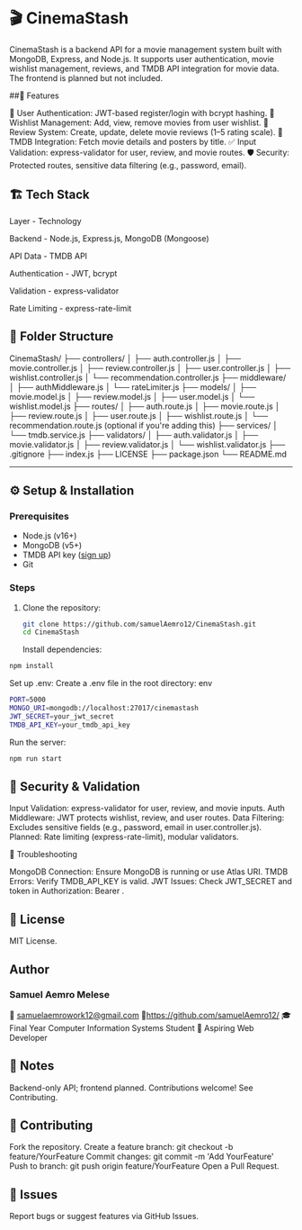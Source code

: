# 🎬 CinemaStash
CinemaStash is a backend API for a movie management system built with MongoDB, Express, and Node.js. It supports user authentication, movie wishlist management, reviews, and TMDB API integration for movie data. The frontend is planned but not included.

##🚀 Features

🔐 User Authentication: JWT-based register/login with bcrypt hashing.
📝 Wishlist Management: Add, view, remove movies from user wishlist.
🌟 Review System: Create, update, delete movie reviews (1–5 rating scale).
🎥 TMDB Integration: Fetch movie details and posters by title.
✅ Input Validation: express-validator for user, review, and movie routes.
🛡️ Security: Protected routes, sensitive data filtering (e.g., password, email).

## 🏗️ Tech Stack
Layer - Technology

Backend - Node.js, Express.js, MongoDB (Mongoose)

API Data - TMDB API

Authentication - JWT, bcrypt

Validation - express-validator

Rate Limiting - express-rate-limit

## 📁 Folder Structure
CinemaStash/
├── controllers/
│   ├── auth.controller.js
│   ├── movie.controller.js
│   ├── review.controller.js
│   ├── user.controller.js
│   ├── wishlist.controller.js
│   └── recommendation.controller.js
├── middleware/
│   ├── authMiddleware.js
│   └── rateLimiter.js
├── models/
│   ├── movie.model.js
│   ├── review.model.js
│   ├── user.model.js
│   └── wishlist.model.js
├── routes/
│   ├── auth.route.js
│   ├── movie.route.js
│   ├── review.route.js
│   ├── user.route.js
│   ├── wishlist.route.js
│   └── recommendation.route.js (optional if you're adding this)
├── services/
│   └── tmdb.service.js
├── validators/
│   ├── auth.validator.js
│   ├── movie.validator.js
│   ├── review.validator.js
│   └── wishlist.validator.js
├── .gitignore
├── index.js
├── LICENSE
├── package.json
└── README.md


---

## ⚙️ Setup & Installation

### Prerequisites

- Node.js (v16+)
- MongoDB (v5+)
- TMDB API key ([sign up](https://www.themoviedb.org/ ))
- Git

### Steps

1. Clone the repository:
   ```bash
   git clone https://github.com/samuelAemro12/CinemaStash.git   
   cd CinemaStash
   ```
   Install dependencies:
``` bash
npm install
```
Set up .env: Create a .env file in the root directory:
env
```bash
PORT=5000
MONGO_URI=mongodb://localhost:27017/cinemastash
JWT_SECRET=your_jwt_secret
TMDB_API_KEY=your_tmdb_api_key
```
Run the server:
```bash
npm run start
```

## 🔐 Security & Validation

Input Validation: express-validator for user, review, and movie inputs.
Auth Middleware: JWT protects wishlist, review, and user routes.
Data Filtering: Excludes sensitive fields (e.g., password, email in user.controller.js).
Planned: Rate limiting (express-rate-limit), modular validators.

🔧 Troubleshooting

MongoDB Connection: Ensure MongoDB is running or use Atlas URI.
TMDB Errors: Verify TMDB_API_KEY is valid.
JWT Issues: Check JWT_SECRET and token in Authorization: Bearer <token>.

## 📃 License
MIT License.
## Author
### Samuel Aemro Melese

📧 samuelaemrowork12@gmail.com
🐙https://github.com/samuelAemro12/
🎓 Final Year Computer Information Systems Student
💼 Aspiring Web Developer

## 📌 Notes

Backend-only API; frontend planned.
Contributions welcome! See Contributing.

## 🤝 Contributing

Fork the repository.
Create a feature branch: git checkout -b feature/YourFeature
Commit changes: git commit -m 'Add YourFeature'
Push to branch: git push origin feature/YourFeature
Open a Pull Request.

## 🐛 Issues
Report bugs or suggest features via GitHub Issues.

